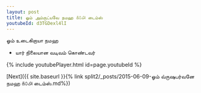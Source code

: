 ```yaml
---
layout: post
title: ஓம் அம்ருட்யவே நமஹ ௧௦௮ டைம்ஸ்
youtubeId: d3TGDexl4lI
---
```

 
 
 ஓம் உடைகிறாயா நமஹ  
 
 -  யார் நிலையான வடிவம் கொண்டவர் 
 
  
 
  
 
 
 
 
 
 


{% include youtubePlayer.html id=page.youtubeId %}
 
[Next]({{ site.baseurl }}{% link  split2/_posts/2015-06-09-ஓம் வ்ருஷபர்வனே நமஹ ௧௦௮ டைம்ஸ்.md%})
 
